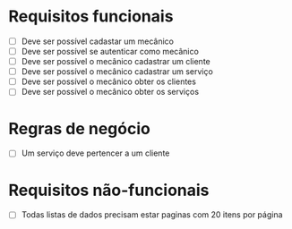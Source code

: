 # Requisitos funcionais

- [ ] Deve ser possível cadastar um mecânico
- [ ] Deve ser possível se autenticar como mecânico
- [ ] Deve ser possível o mecânico cadastrar um cliente
- [ ] Deve ser possível o mecânico cadastrar um serviço
- [ ] Deve ser possível o mecânico obter os clientes
- [ ] Deve ser possível o mecânico obter os serviços

# Regras de negócio

- [ ] Um serviço deve pertencer a um cliente

# Requisitos não-funcionais

- [ ] Todas listas de dados precisam estar paginas com 20 itens por página
